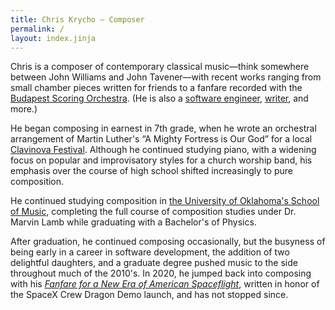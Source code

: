 ```yaml
---
title: Chris Krycho – Composer
permalink: /
layout: index.jinja
---
```


Chris is a composer of contemporary classical music—think somewhere between John Williams and John Tavener—with recent works ranging from small chamber pieces written for friends to a fanfare recorded with the [Budapest Scoring Orchestra][bso]. (He is also a [software engineer][cv], [writer][v5], and more.)

[bso]: https://www.budapestscoring.com
[cv]: https://v5.chriskrycho.com/cv/
[v5]: https://v5.chriskrycho.com/

He began composing in earnest in 7th grade, when he wrote an orchestral arrangement of Martin Luther's “A Mighty Fortress is Our God” for a local [Clavinova Festival][clavinova]. Although he continued studying piano, with a widening focus on popular and improvisatory styles for a church worship band, his emphasis over the course of high school shifted increasingly to pure composition.

[clavinova]: https://www.yamaha.com/us/clavinovafestival/

He continued studying composition in [the University of Oklahoma's School of Music][ou-music], completing the full course of composition studies under Dr. Marvin Lamb while graduating with a Bachelor's of Physics.

[ou-music]: https://www.ou.edu/finearts/music

After graduation, he continued composing occasionally, but the busyness of being early in a career in software development, the addition of two delightful daughters, and a graduate degree pushed music to the side throughout much of the 2010's. In 2020, he jumped back into composing with his [<cite>Fanfare for a New Era of American Spaceflight</cite>][fanfare], written in honor of the SpaceX Crew Dragon Demo launch, and has not stopped since.

[fanfare]: https://songwhip.com/chriskrycho/fanfare-for-a-new-era-of-american-spaceflight2023
